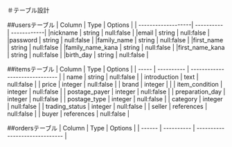 ＃テーブル設計

##usersテーブル
| Column             | Type       | Options     |
| -------------------| ---------- | ------------|
|nickname            | string     | null:false  |
|email               | string     | null:false  |
|password            | string     | null:false  |
|family_name         | string     | null:false  |
|first_name          | string     | null:false  |
|family_name_kana    | string     | null:false  |
|first_name_kana     | string     | null:false  |
|birth_day           | string     | null:false  |

<!-- has_many -->

##itemsテーブル
| Column          | Type       | Options                        |
| -----           | ---------- | ------------------------------ |
| name            | string     | null:false |
| introduction    | text       | null:false |
| price           | integer    | null:false |
| brand           | integer    |            |
| item_condition  | integer    | null:false |
| postage_payer   | integer    | null:false |
| preparation_day | integer    | null:false |
| postage_type    | integer    | null:false |
| category        | integer    | null:false |
| trading_status  | integer    | null:false |
| seller          | references | null:false |
| buyer           | references | null:false |

##ordersテーブル
| Column | Type       | Options                        |
| ------ | ---------- | ------------------------------ |